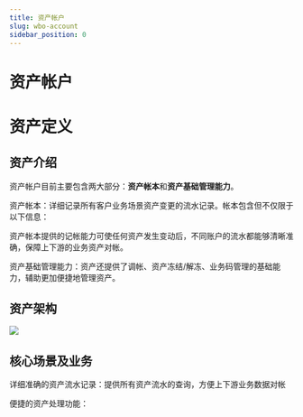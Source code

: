 ```yaml
---
title: 资产帐户
slug: wbo-account
sidebar_position: 0
---
```



# 资产帐户

# 资产定义

## 资产介绍

资产帐户目前主要包含两大部分：**资产****帐****本**和**资产基础管理能力**。

资产帐本：详细记录所有客户业务场景资产变更的流水记录。帐本包含但不仅限于以下信息：

资产帐本提供的记帐能力可使任何资产发生变动后，不同账户的流水都能够清晰准确，保障上下游的业务资产对帐。

资产基础管理能力：资产还提供了调帐、资产冻结/解冻、业务码管理的基础能力，辅助更加便捷地管理资产。

## 资产架构

<img src="/assets/Fh2Qb48emomrhTxta4CctwCvnfc.png" src-width="2438" src-height="1422" align="center"/>

## 核心场景及业务

详细准确的资产流水记录：提供所有资产流水的查询，方便上下游业务数据对帐

便捷的资产处理功能：

